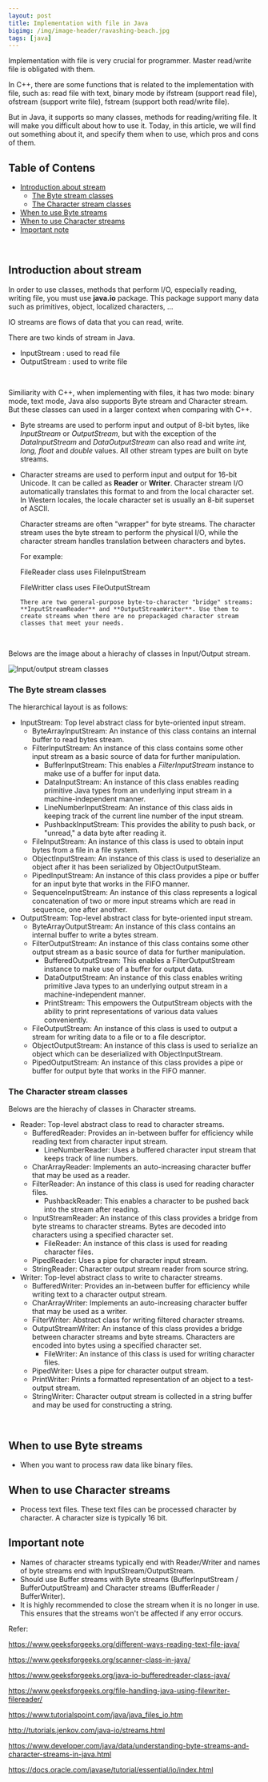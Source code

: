 ```yaml
---
layout: post
title: Implementation with file in Java
bigimg: /img/image-header/ravashing-beach.jpg
tags: [java]
---
```


Implementation with file is very crucial for programmer. Master read/write file is obligated with them. 

In C++, there are some functions that is related to the implementation with file, such as: read file with text, binary mode by ifstream (support read file), ofstream (support write file), fstream (support both read/write file). 

But in Java, it supports so many classes, methods for reading/writing file. It will make you difficult about how to use it. Today, in this article, we will find out something about it, and specify them when to use, which pros and cons of them.

## Table of Contens
- [Introduction about stream](#introduction-about-stream)
  - [The Byte stream classes](#the-byte-stream-classes)
  - [The Character stream classes](#the-character-stream-classes)
- [When to use Byte streams](#when-to-use-byte-streams)
- [When to use Character streams](#when-to-use-character-streams)
- [Important note](#important-note)

<br>

## Introduction about stream
In order to use classes, methods that perform I/O, especially reading, writing file, you must use **java.io** package. This package support many data such as primitives, object, localized characters, ...

IO streams are flows of data that you can read, write.

There are two kinds of stream in Java. 
- InputStream : used to read file
- OutputStream : used to write file

<br>

Similiarity with C++, when implementing with files, it has two mode: binary mode, text mode, Java also supports Byte stream and Character stream. But these classes can used in a larger context when comparing with C++.

- Byte streams are used to perform input and output of 8-bit bytes, like *InputStream* or *OutputStream*, but with the exception of the *DataInputStream* and *DataOutputStream* can also read and write *int, long, float* and *double* values. All other stream types are built on byte streams.

- Character streams are used to perform input and output for 16-bit Unicode. It can be called as **Reader** or **Writer**. Character stream I/O automatically translates this format to and from the local character set. In Western locales, the locale character set is usually an 8-bit superset of ASCII.

    Character streams are often "wrapper" for byte streams. The character stream uses the byte stream to perform the physical I/O, while the character stream handles translation between characters and bytes. 

    For example: 

    FileReader class uses FileInputStream

    FileWritter class uses FileOutputStream

    ```
    There are two general-purpose byte-to-character "bridge" streams: **InputStreamReader** and **OutputStreamWriter**. Use them to create streams when there are no prepackaged character stream classes that meet your needs.
    ```

<br>

Belows are the image about a hierachy of classes in Input/Output stream.

![Input/output stream classes](.../img/file-in-java.png)

### The Byte stream classes
The hierarchical layout is as follows:
- InputStream: Top level abstract class for byte-oriented input stream.
    - ByteArrayInputStream: An instance of this class contains an internal buffer to read bytes stream.
    - FilterInputStream: An instance of this class contains some other input stream as a basic source of data for further manipulation.
        - BufferInputStream: This enables a *FilterInputStream* instance to make use of a buffer for input data.
        - DataInputStream: An instance of this class enables reading primitive Java types from an underlying input stream in a machine-independent manner.
        - LineNumberInputStream: An instance of this class aids in keeping track of the current line number of the input stream.
        - PushbackInputStream: This provides the ability to push back, or "unread," a data byte after reading it.
    - FileInputStream: An instance of this class is used to obtain input bytes from a file in a file system.
    - ObjectInputStream: An instance of this class is used to deserialize an object after it has been serialized by ObjectOutputSteam.
    - PipedInputStream: An instance of this class provides a pipe or buffer for an input byte that works in the FIFO manner.
    - SequenceInputStream: An instance of this class represents a logical concatenation of two or more input streams which are read in sequence, one after another.
- OutputStream: Top-level abstract class for byte-oriented input stream.
    - ByteArrayOutputStream: An instance of this class contains an internal buffer to write a bytes stream.
    - FilterOutputStream: An instance of this class contains some other output stream as a basic source of data for further manipulation.
        - BufferedOutputStream: This enables a FilterOutputStream instance to make use of a buffer for output data.
        - DataOutputStream: An instance of this class enables writing primitive Java types to an underlying output stream in a machine-independent manner.
        - PrintStream: This empowers the OutputStream objects with the ability to print representations of various data values conveniently.
    - FileOutputStream: An instance of this class is used to output a stream for writing data to a file or to a file descriptor.
    - ObjectOutputStream: An instance of this class is used to serialize an object which can be deserialized with ObjectInputStream.
    - PipedOutputStream: An instance of this class provides a pipe or buffer for output byte that works in the FIFO manner.


### The Character stream classes
Belows are the hierachy of classes in Character streams.

- Reader: Top-level abstract class to read to character streams.
    - BufferedReader: Provides an in-between buffer for efficiency while reading text from character input stream.
        - LineNumberReader: Uses a buffered character input stream that keeps track of line numbers.
    - CharArrayReader: Implements an auto-increasing character buffer that may be used as a reader.
    - FilterReader: An instance of this class is used for reading character files.
        - PushbackReader: This enables a character to be pushed back into the stream after reading.
    - InputStreamReader: An instance of this class provides a bridge from byte streams to character streams. Bytes are decoded into characters using a specified character set.
        - FileReader: An instance of this class is used for reading character files.
    - PipedReader: Uses a pipe for character input stream.
    - StringReader: Character output stream reader from source string.
- Writer: Top-level abstract class to write to character streams.
    - BufferedWriter: Provides an in-between buffer for efficiency while writing text to a character output stream.
    - CharArrayWriter: Implements an auto-increasing character buffer that may be used as a writer.
    - FilterWriter: Abstract class for writing filtered character streams.
    - OutputStreamWriter: An instance of this class provides a bridge between character streams and byte streams. Characters are encoded into bytes using a specified character set.
        - FileWriter: An instance of this class is used for writing character files.
    - PipedWriter: Uses a pipe for character output stream.
    - PrintWriter: Prints a formatted representation of an object to a test-output stream.
    - StringWriter: Character output stream is collected in a string buffer and may be used for constructing a string.

<br>


## When to use Byte streams
- When you want to process raw data like binary files.


## When to use Character streams
- Process text files. These text files can be processed character by character. A character size is typically 16 bit.


## Important note
- Names of character streams typically end with Reader/Writer and names of byte streams end with InputStream/OutputStream.
- Should use Buffer streams with Byte streams (BufferInputStream / BufferOutputStream) and Character streams (BufferReader / BufferWriter).
- It is highly recommended to close the stream when it is no longer in use. This ensures that the streams won't be affected if any error occurs. 


Refer:

https://www.geeksforgeeks.org/different-ways-reading-text-file-java/

https://www.geeksforgeeks.org/scanner-class-in-java/

https://www.geeksforgeeks.org/java-io-bufferedreader-class-java/

https://www.geeksforgeeks.org/file-handling-java-using-filewriter-filereader/

https://www.tutorialspoint.com/java/java_files_io.htm

http://tutorials.jenkov.com/java-io/streams.html

https://www.developer.com/java/data/understanding-byte-streams-and-character-streams-in-java.html

https://docs.oracle.com/javase/tutorial/essential/io/index.html